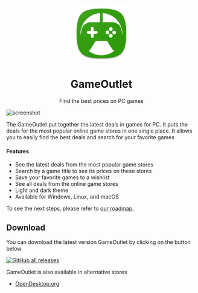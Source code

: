 <div align="center">
  <img width="150px" src="https://raw.githubusercontent.com/AppOutlet/GameOutlet/main/src/commonMain/resources/image/icon.png">
  <h1>GameOutlet</h1>
  <p>Find the best prices on PC games</p>
</div>

![screenshot](https://github.com/AppOutlet/GameOutlet/assets/10220064/1ed76971-5516-4ff0-b912-47e192a8749e)

The GameOutlet put together the latest deals in games for PC. It puts the deals for the most popular online game stores in one single place. It allows you to easily find the best deals and search for your favorite games

#### Features
- See the latest deals from the most popular game stores
- Search by a game title to see its prices on these stores
- Save your favorite games to a wishlist
- See all deals from the online game stores
- Light and dark theme
- Available for Windows, Linux, and macOS

To see the next steps, please refer to [our roadmap.](https://github.com/AppOutlet/GameOutlet/blob/main/docs/roadmap.md)

## Download
You can download the latest version GameOutlet by clicking on the button below

[![GitHub all releases](https://img.shields.io/github/downloads/AppOutlet/GameOutlet/total?color=%231B6D00&style=for-the-badge)](https://github.com/AppOutlet/GameOutlet/releases)

GameOutlet is also available in alternative stores
- [OpenDesktop.org](https://www.opendesktop.org/p/2025451)


